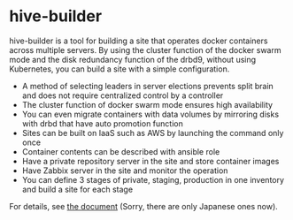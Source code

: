 # hive-builder

hive-builder is a tool for building a site that operates docker containers across multiple servers. By using the cluster function of the docker swarm mode and the disk redundancy function of the drbd9, without using Kubernetes, you can build a site with a simple configuration.

- A method of selecting leaders in server elections prevents split brain and does not require centralized control by a controller
- The cluster function of docker swarm mode ensures high availability
- You can even migrate containers with data volumes by mirroring disks with drbd that have auto promotion function
- Sites can be built on IaaS such as AWS by launching the command only once
- Container contents can be described with ansible role
- Have a private repository server in the site and store container images
- Have Zabbix server in the site and monitor the operation
- You can define 3 stages of private, staging, production in one inventory and build a site for each stage

For details, see [the document](https://hive-builder.readthedocs.io/) (Sorry, there are only Japanese ones now).
